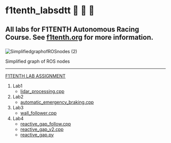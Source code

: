 # f1tenth_labsdtt :rocket: :rocket: :rocket:
## All labs for F1TENTH Autonomous Racing Course. See [f1tenth.org](https://f1tenth.org/learn.html) for more information.
### 
![SimplifiedgraphofROSnodes (2)](https://user-images.githubusercontent.com/69444682/127967385-86c770c9-c32e-49d5-9a93-d8b14ffd4d60.png)

Simplified graph of ROS nodes
___
[F1TENTH LAB ASSIGNMENT](../tree/main/f1tenth_labs)
1. Lab1 
   - [lidar_processing.cpp](https://github.com/Dieptranivsr/f1tenth_labsdtt/blob/main/f1tenth_simulator/node/lidar_processing.cpp)
2. Lab2 
   - [automatic_emergency_braking.cpp](https://github.com/Dieptranivsr/f1tenth_labsdtt/blob/main/f1tenth_simulator/node/automatic_emergency_braking.cpp)
3. Lab3 
   - [wall_follower.cpp](https://github.com/Dieptranivsr/f1tenth_labsdtt/blob/main/f1tenth_simulator/node/wall_follower.cpp)
4. Lab4
   - [reactive_gap_follow.cpp](https://github.com/Dieptranivsr/f1tenth_labsdtt/blob/main/f1tenth_simulator/node/reactive_gap_follow.cpp)
   - [reactive_gap_v2.cpp](https://github.com/Dieptranivsr/f1tenth_labsdtt/blob/main/f1tenth_simulator/node/reactive_gap_v2.cpp)
   - [reactive_gap.py](https://github.com/Dieptranivsr/f1tenth_labsdtt/blob/main/f1tenth_simulator/node/reactive_gap.py)
